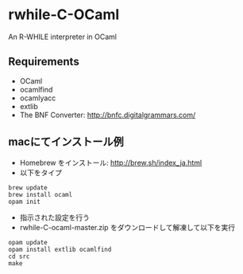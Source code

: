 # rwhile-C-OCaml
An R-WHILE interpreter in OCaml

## Requirements
+ OCaml
 + ocamlfind
 + ocamlyacc
 + extlib
+ The BNF Converter: http://bnfc.digitalgrammars.com/

## macにてインストール例

+ Homebrew をインストール: http://brew.sh/index_ja.html
+ 以下をタイプ
```
brew update
brew install ocaml
opam init
```
+ 指示された設定を行う
+ rwhile-C-ocaml-master.zip をダウンロードして解凍して以下を実行
```
opam update
opam install extlib ocamlfind
cd src
make
```
